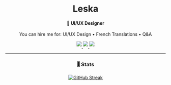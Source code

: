 <h1 align="center">
  Leska
</h1>

<h4 align="center">
🚆 UI/UX Designer
</h4>

<p align="center">
You can hire me for: UI/UX Design • French Translations • Q&A 
</p>

<p align="center">
  <a href="https://www.tiktok.com/@leska_bg" target="_blank">
    <img src="https://img.shields.io/badge/TikTok-purple?style=for-the-badge&logo=tiktok&logoColor=black" style="margin-bottom: 5px;"/>
  </a>
  <a href="https://pastebin.com/raw/B8yvCefp" target="_blank">
    <img src="https://img.shields.io/badge/Discord-blue?style=for-the-badge&logo=discord&logoColor=white" style="margin-bottom: 5px;"/>
  </a>
  <a href="https://create.roblox.com/talent/creators/715065079" target="_blank">
    <img src="https://img.shields.io/badge/Talent_Hub-black?style=for-the-badge&logo=roblox&logoColor=white" style="margin-bottom: 5px;"/>
  </a>
</p>


---

<!-- ### 🧰 Tools I use -->

<!-- TEXT -->

<!-- # -->

<div align="center">
  <h3>🎚️ Stats</h3>
<a href="https://github.com/JustLeska" target="_blank">
  <img src="https://streak-stats.demolab.com?user=JustLeska&theme=transparent&border_radius=5&mode=weekly&card_width=500&hide_border=true" alt="GitHub Streak" />
</a>

</div>

<!--
**JustLeska/JustLeska** is a ✨ _special_ ✨ repository because its `README.md` (this file) appears on your GitHub profile.

Here are some ideas to get you started:

- 🔭 I’m currently working on Nothing
- 🌱 I’m currently learning Nothing
- 👯 I’m looking to collaborate on Nothing
- 🤔 I’m looking for help with Nothing
- 💬 Ask me about Nothing
- 📫 How to reach me: justleska (Discord)
- 😄 Pronouns: he/him
- ⚡ Fun fact: idk
-->
